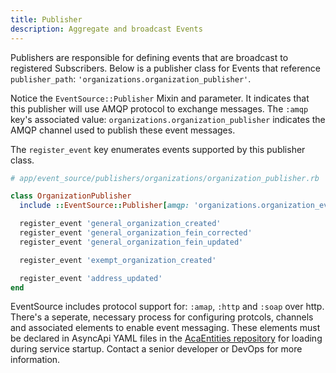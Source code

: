 ```yaml
---
title: Publisher
description: Aggregate and broadcast Events
---
```


Publishers are responsible for defining events that are broadcast to registered Subscribers. Below is a publisher class for Events that reference `publisher_path`: `'organizations.organization_publisher'`.

Notice the `EventSource::Publisher` Mixin and parameter. It indicates that this publisher will use AMQP protocol to exchange messages. The `:amqp` key's associated value: `organizations.organization_publisher` indicates the AMQP channel used to publish these event messages.

The `register_event` key enumerates events supported by this publisher class.

<!-- prettier_ignore_start -->

```ruby
# app/event_source/publishers/organizations/organization_publisher.rb

class OrganizationPublisher
  include ::EventSource::Publisher[amqp: 'organizations.organization_events']

  register_event 'general_organization_created'
  register_event 'general_organization_fein_corrected'
  register_event 'general_organization_fein_updated'

  register_event 'exempt_organization_created'

  register_event 'address_updated'
end
```

<!-- prettier_ignore_end -->

EventSource includes protocol support for: `:amap`, `:http` and `:soap` over http. There's a seperate, necessary process for configuring protcols, channels and associated elements to enable event messaging. These elements must be declared in AsyncApi YAML files in the [AcaEntities repository](https://github.com/ideacrew/aca_entities) for loading during service startup. Contact a senior developer or DevOps for more information.

